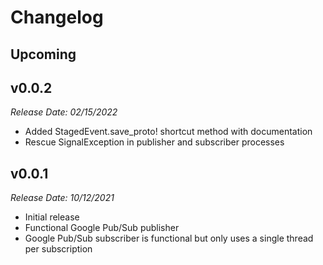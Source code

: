 # Changelog

## Upcoming <!-- Add unreleased change notes here: -->

## v0.0.2
*Release Date: 02/15/2022*
- Added StagedEvent.save_proto! shortcut method with documentation
- Rescue SignalException in publisher and subscriber processes

## v0.0.1
*Release Date: 10/12/2021*
- Initial release
- Functional Google Pub/Sub publisher
- Google Pub/Sub subscriber is functional but only uses a single thread per subscription
